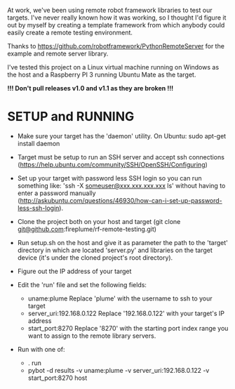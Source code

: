 At work, we've been using remote robot framework libraries to test our targets. I've never really known
how it was working, so I thought I'd figure it out by myself by creating a template framework from
which anybody could easily create a remote testing environment.

Thanks to https://github.com/robotframework/PythonRemoteServer for the example and remote server library.

I've tested this project on a Linux virtual machine running on Windows as the host and a Raspberry PI 3
running Ubuntu Mate as the target.

__!!! Don't pull releases v1.0 and v1.1 as they are broken !!!__

# SETUP and RUNNING

- Make sure your target has the 'daemon' utility. On Ubuntu: sudo apt-get install daemon

- Target must be setup to run an SSH server and accept ssh connections (https://help.ubuntu.com/community/SSH/OpenSSH/Configuring)

- Set up your target with password less SSH login so you can run something like: 'ssh -X someuser@xxx.xxx.xxx.xxx ls' without having
to enter a password manually (http://askubuntu.com/questions/46930/how-can-i-set-up-password-less-ssh-login).

- Clone the project both on your host and target (git clone git@github.com:fireplume/rf-remote-testing.git)

- Run setup.sh on the host and give it as parameter the path to the 'target' directory in which
are located 'server.py' and libraries on the target device (it's under the cloned project's root directory).

- Figure out the IP address of your target

- Edit the 'run' file and set the following fields:
    - uname:plume                  Replace 'plume' with the username to ssh to your target
    - server_uri:192.168.0.122     Replace '192.168.0.122' with your target's IP address
    - start_port:8270              Replace '8270' with the starting port index range you want to assign to the
                                   remote library servers.

- Run with one of:
    - . run
    - pybot -d results -v uname:plume -v server_uri:192.168.0.122 -v start_port:8270 host

